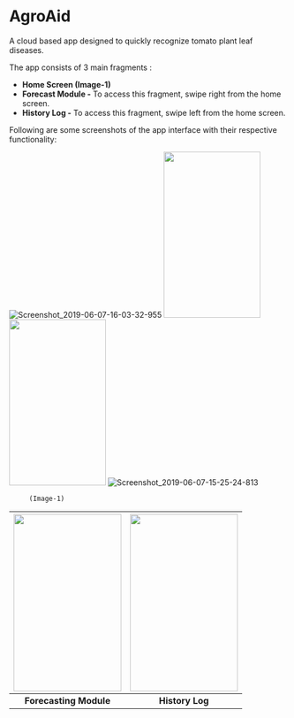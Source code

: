 # AgroAid

A cloud based app designed to quickly recognize tomato plant leaf diseases.

The app consists of 3 main fragments :

- **Home Screen (Image-1)**
- **Forecast Module -** To access this fragment, swipe right from the home screen.
- **History Log -** To access this fragment, swipe left from the home screen.


Following are some screenshots of the app interface with their respective functionality:


![Screenshot_2019-06-07-16-03-32-955](https://user-images.githubusercontent.com/22832487/69253889-5f219080-0bdb-11ea-9787-29eb0167c5e8.jpeg)
  <img src="https://user-images.githubusercontent.com/22832487/71582871-fad6e280-2b31-11ea-87c1-738372b33598.jpeg" width="175" height="300">
      <img src="https://user-images.githubusercontent.com/22832487/71582963-7042b300-2b32-11ea-8a43-fb97415d4ea7.jpeg" width="175" height="300">
      ![Screenshot_2019-06-07-15-25-24-813](https://user-images.githubusercontent.com/22832487/69253887-5e88fa00-0bdb-11ea-8189-a7221373c517.jpeg)
  
   
         (Image-1)




|<img src="https://user-images.githubusercontent.com/22832487/71579965-c9a3e580-2b24-11ea-867a-58f1fae8fe3f.jpeg" width="195" height="320">|<img src="https://user-images.githubusercontent.com/22832487/71581817-1d1a3180-2b2d-11ea-8541-a2915ad782b2.jpeg" width="195" height="320">|
|:---:|:---:| 
| **Forecasting Module** |**History Log** |

